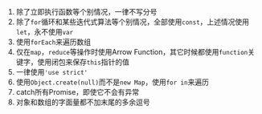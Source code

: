 1. 除了立即执行函数等个别情况，一律不写分号
2. 除了`for`循环和某些迭代式算法等个别情况，全部使用`const`，上述情况使用`let`，永不使用`var`
3. 使用`forEach`来遍历数组
4. 仅在`map`，`reduce`等操作时使用Arrow Function，其它时候都使用`function`关键字，使用闭包来保存`this`指针的值
5. 一律使用`'use strict'`
6. 使用`Object.create(null)`而不是`new Map`，使用`for in`来遍历
7. catch所有Promise，即使它不会有异常
8. 对象和数组的字面量都不加末尾的多余逗号
